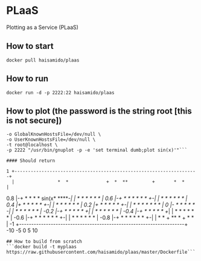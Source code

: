 # PLaaS
Plotting as a Service (PLaaS)

## How to start
```docker pull haisamido/plaas```

## How to run
```docker run -d -p 2222:22 haisamido/plaas```

## How to plot (the password is the string root [this is not secure])
```ssh \
-o GlobalKnownHostsFile=/dev/null \
-o UserKnownHostsFile=/dev/null \
-t root@localhost \
-p 2222 "/usr/bin/gnuplot -p -e 'set terminal dumb;plot sin(x)'"```

#### Should return
```
    1 +--------------------------------------------------------------------+
      |                *  *              +  *  **         +       *  *     |
  0.8 |-+             *   *                 *    *          sin(x* *******-|
      |              *     *                *    *               *    *    |
  0.6 |-+            *      *              *     *               *     * +-|
      |              *      *             *       *             *       *  |
  0.4 |*+            *      *             *       *             *       *+-|
      |*            *        *            *        *           *        *  |
  0.2 |*+           *        *            *        *           *        *+-|
      | *          *          *          *         *          *          * |
    0 |-*          *          *          *         *          *          *-|
      |  *         *          *         *           *         *           *|
 -0.2 |-+*         *          *         *           *         *          +*|
      |  *        *            *       *             *       *            *|
 -0.4 |-+*        *            *       *             *       *           +*|
      |   *      *              *      *             *      *              |
 -0.6 |-+ *     *               *     *              *      *            +-|
      |    *    *               *     *               *     *              |
 -0.8 |-+   *   *                *   *                 *   *             +-|
      |     *  *       +         **  *   +             *  *                |
   -1 +--------------------------------------------------------------------+
     -10              -5                 0                5                10
```
## How to build from scratch
```docker build -t myplaas https://raw.githubusercontent.com/haisamido/plaas/master/Dockerfile```

